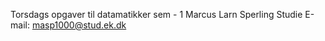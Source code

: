 Torsdags opgaver til datamatikker sem - 1 
Marcus Larn Sperling 
Studie E-mail: masp1000@stud.ek.dk 



